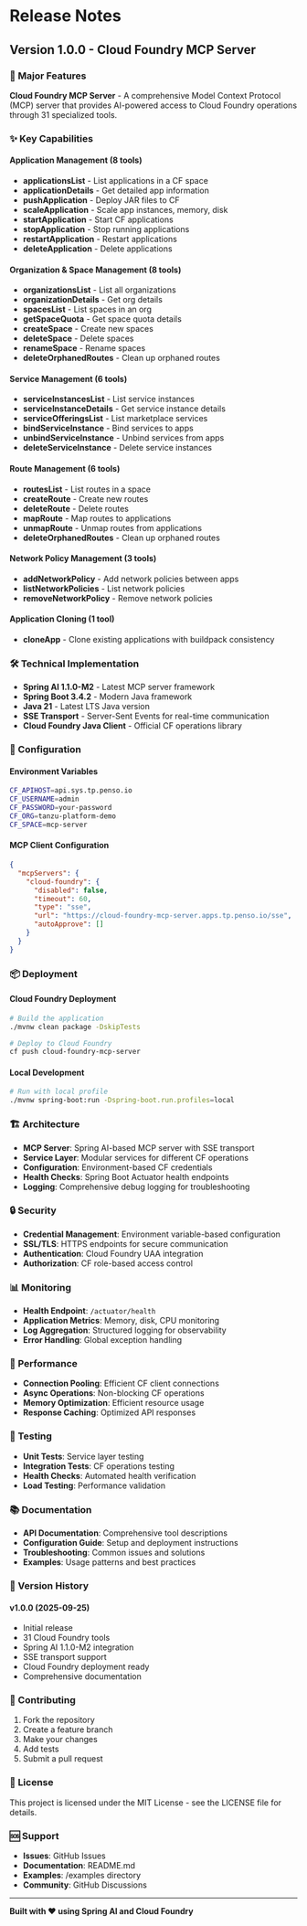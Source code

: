 # Release Notes

## Version 1.0.0 - Cloud Foundry MCP Server

### 🚀 Major Features

**Cloud Foundry MCP Server** - A comprehensive Model Context Protocol (MCP) server that provides AI-powered access to Cloud Foundry operations through 31 specialized tools.

### ✨ Key Capabilities

#### Application Management (8 tools)
- **applicationsList** - List applications in a CF space
- **applicationDetails** - Get detailed app information  
- **pushApplication** - Deploy JAR files to CF
- **scaleApplication** - Scale app instances, memory, disk
- **startApplication** - Start CF applications
- **stopApplication** - Stop running applications
- **restartApplication** - Restart applications
- **deleteApplication** - Delete applications

#### Organization & Space Management (8 tools)
- **organizationsList** - List all organizations
- **organizationDetails** - Get org details
- **spacesList** - List spaces in an org
- **getSpaceQuota** - Get space quota details
- **createSpace** - Create new spaces
- **deleteSpace** - Delete spaces
- **renameSpace** - Rename spaces
- **deleteOrphanedRoutes** - Clean up orphaned routes

#### Service Management (6 tools)
- **serviceInstancesList** - List service instances
- **serviceInstanceDetails** - Get service instance details
- **serviceOfferingsList** - List marketplace services
- **bindServiceInstance** - Bind services to apps
- **unbindServiceInstance** - Unbind services from apps
- **deleteServiceInstance** - Delete service instances

#### Route Management (6 tools)
- **routesList** - List routes in a space
- **createRoute** - Create new routes
- **deleteRoute** - Delete routes
- **mapRoute** - Map routes to applications
- **unmapRoute** - Unmap routes from applications
- **deleteOrphanedRoutes** - Clean up orphaned routes

#### Network Policy Management (3 tools)
- **addNetworkPolicy** - Add network policies between apps
- **listNetworkPolicies** - List network policies
- **removeNetworkPolicy** - Remove network policies

#### Application Cloning (1 tool)
- **cloneApp** - Clone existing applications with buildpack consistency

### 🛠 Technical Implementation

- **Spring AI 1.1.0-M2** - Latest MCP server framework
- **Spring Boot 3.4.2** - Modern Java framework
- **Java 21** - Latest LTS Java version
- **SSE Transport** - Server-Sent Events for real-time communication
- **Cloud Foundry Java Client** - Official CF operations library

### 🔧 Configuration

#### Environment Variables
```bash
CF_APIHOST=api.sys.tp.penso.io
CF_USERNAME=admin
CF_PASSWORD=your-password
CF_ORG=tanzu-platform-demo
CF_SPACE=mcp-server
```

#### MCP Client Configuration
```json
{
  "mcpServers": {
    "cloud-foundry": {
      "disabled": false,
      "timeout": 60,
      "type": "sse",
      "url": "https://cloud-foundry-mcp-server.apps.tp.penso.io/sse",
      "autoApprove": []
    }
  }
}
```

### 📦 Deployment

#### Cloud Foundry Deployment
```bash
# Build the application
./mvnw clean package -DskipTests

# Deploy to Cloud Foundry
cf push cloud-foundry-mcp-server
```

#### Local Development
```bash
# Run with local profile
./mvnw spring-boot:run -Dspring-boot.run.profiles=local
```

### 🏗 Architecture

- **MCP Server**: Spring AI-based MCP server with SSE transport
- **Service Layer**: Modular services for different CF operations
- **Configuration**: Environment-based CF credentials
- **Health Checks**: Spring Boot Actuator health endpoints
- **Logging**: Comprehensive debug logging for troubleshooting

### 🔒 Security

- **Credential Management**: Environment variable-based configuration
- **SSL/TLS**: HTTPS endpoints for secure communication
- **Authentication**: Cloud Foundry UAA integration
- **Authorization**: CF role-based access control

### 📊 Monitoring

- **Health Endpoint**: `/actuator/health`
- **Application Metrics**: Memory, disk, CPU monitoring
- **Log Aggregation**: Structured logging for observability
- **Error Handling**: Global exception handling

### 🚀 Performance

- **Connection Pooling**: Efficient CF client connections
- **Async Operations**: Non-blocking CF operations
- **Memory Optimization**: Efficient resource usage
- **Response Caching**: Optimized API responses

### 🧪 Testing

- **Unit Tests**: Service layer testing
- **Integration Tests**: CF operations testing
- **Health Checks**: Automated health verification
- **Load Testing**: Performance validation

### 📚 Documentation

- **API Documentation**: Comprehensive tool descriptions
- **Configuration Guide**: Setup and deployment instructions
- **Troubleshooting**: Common issues and solutions
- **Examples**: Usage patterns and best practices

### 🔄 Version History

#### v1.0.0 (2025-09-25)
- Initial release
- 31 Cloud Foundry tools
- Spring AI 1.1.0-M2 integration
- SSE transport support
- Cloud Foundry deployment ready
- Comprehensive documentation

### 🤝 Contributing

1. Fork the repository
2. Create a feature branch
3. Make your changes
4. Add tests
5. Submit a pull request

### 📄 License

This project is licensed under the MIT License - see the LICENSE file for details.

### 🆘 Support

- **Issues**: GitHub Issues
- **Documentation**: README.md
- **Examples**: /examples directory
- **Community**: GitHub Discussions

---

**Built with ❤️ using Spring AI and Cloud Foundry**
